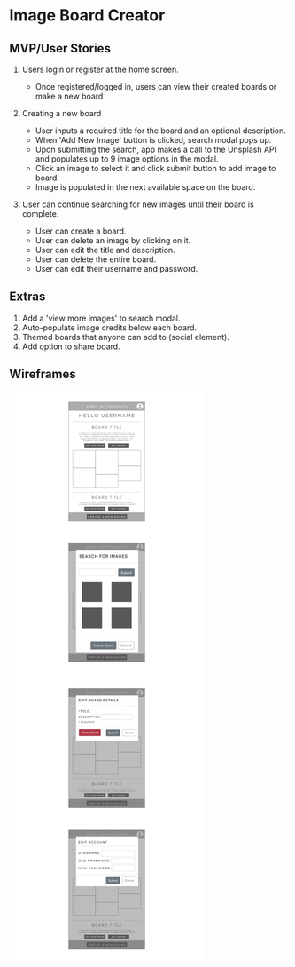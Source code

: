 # Image Board Creator

## MVP/User Stories
1. Users login or register at the home screen.

    * Once registered/logged in, users can view their created boards or make a new board

2. Creating a new board

    * User inputs a required title for the board and an optional description.
    * When 'Add New Image' button is clicked, search modal pops up.
    * Upon submitting the search, app makes a call to the Unsplash API and populates up to 9 image options in the modal.
    * Click an image to select it and click submit button to add image to board.
    * Image is populated in the next available space on the board.

3. User can continue searching for new images until their board is complete.

    * User can create a board.
    * User can delete an image by clicking on it.
    * User can edit the title and description.
    * User can delete the entire board.
    * User can edit their username and password.

## Extras
1. Add a 'view more images' to search modal.
2. Auto-populate image credits below each board.
3. Themed boards that anyone can add to (social element).
4. Add option to share board.

## Wireframes
  ![wireframes](images/wireframes-01.jpg)
